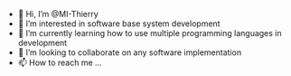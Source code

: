 - 👋 Hi, I’m @MI-Thierry
- 👀 I’m interested in software base system development
- 🌱 I’m currently learning how to use multiple programming languages in development
- 💞️ I’m looking to collaborate on any software implementation
- 📫 How to reach me ...

<!---
MI-Thierry/MI-Thierry is a ✨ special ✨ repository because its `README.md` (this file) appears on your GitHub profile.
You can click the Preview link to take a look at your changes.
--->
